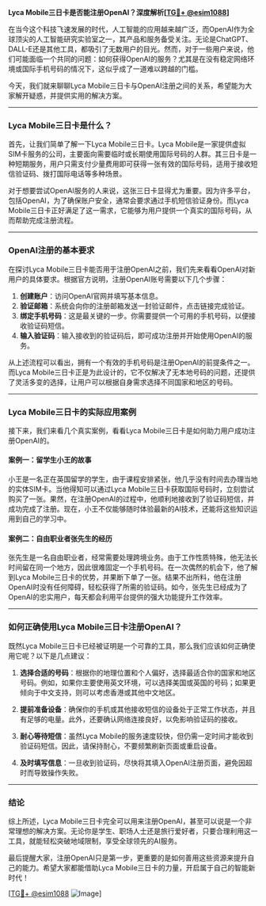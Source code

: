**Lyca Mobile三日卡是否能注册OpenAI？深度解析[[TG💪+ @esim1088](https://t.me/s/esim1088)]**

在当今这个科技飞速发展的时代，人工智能的应用越来越广泛，而OpenAI作为全球顶尖的人工智能研究实验室之一，其产品和服务备受关注。无论是ChatGPT、DALL-E还是其他工具，都吸引了无数用户的目光。然而，对于一些用户来说，他们可能面临一个共同的问题：如何获得OpenAI的服务？尤其是在没有稳定网络环境或国际手机号码的情况下，这似乎成了一道难以跨越的门槛。

今天，我们就来聊聊Lyca Mobile三日卡与OpenAI注册之间的关系，希望能为大家解开疑惑，并提供实用的解决方案。

---

### Lyca Mobile三日卡是什么？

首先，让我们简单了解一下Lyca Mobile三日卡。Lyca Mobile是一家提供虚拟SIM卡服务的公司，主要面向需要临时或长期使用国际号码的人群。其三日卡是一种短期服务，用户只需支付少量费用即可获得一张有效的国际号码，适用于接收短信验证码、拨打国际电话等多种场景。

对于想要尝试OpenAI服务的人来说，这张三日卡显得尤为重要。因为许多平台，包括OpenAI，为了确保账户安全，通常会要求通过手机短信验证身份。而Lyca Mobile三日卡正好满足了这一需求，它能够为用户提供一个真实的国际号码，从而帮助完成注册流程。

---

### OpenAI注册的基本要求

在探讨Lyca Mobile三日卡能否用于注册OpenAI之前，我们先来看看OpenAI对新用户的具体要求。根据官方说明，注册OpenAI账号需要以下几个步骤：

1. **创建账户**：访问OpenAI官网并填写基本信息。
2. **验证邮箱**：系统会向你的注册邮箱发送一封验证邮件，点击链接完成验证。
3. **绑定手机号码**：这是最关键的一步。你需要提供一个可用的手机号码，以便接收验证码短信。
4. **输入验证码**：输入接收到的验证码后，即可成功注册并开始使用OpenAI的服务。

从上述流程可以看出，拥有一个有效的手机号码是注册OpenAI的前提条件之一。而Lyca Mobile三日卡正是为此设计的，它不仅解决了无本地号码的问题，还提供了灵活多变的选择，让用户可以根据自身需求选择不同国家和地区的号码。

---

### Lyca Mobile三日卡的实际应用案例

接下来，我们来看几个真实案例，看看Lyca Mobile三日卡是如何助力用户成功注册OpenAI的。

#### 案例一：留学生小王的故事
小王是一名正在英国留学的学生，由于课程安排紧张，他几乎没有时间去办理当地的实体SIM卡。当他得知可以通过Lyca Mobile三日卡获取国际号码时，立刻尝试购买了一张。果然，在注册OpenAI的过程中，他顺利地接收到了验证码短信，并成功完成了注册。现在，小王不仅能够随时体验最新的AI技术，还能将这些知识运用到自己的学习中。

#### 案例二：自由职业者张先生的经历
张先生是一名自由职业者，经常需要处理跨境业务。由于工作性质特殊，他无法长时间留在同一个地方，因此很难固定一个手机号码。在一次偶然的机会下，他了解到Lyca Mobile三日卡的优势，并果断下单了一张。结果不出所料，他在注册OpenAI时没有任何障碍，轻松获得了所需的验证码。如今，张先生已经成为了OpenAI的忠实用户，每天都会利用平台提供的强大功能提升工作效率。

---

### 如何正确使用Lyca Mobile三日卡注册OpenAI？

既然Lyca Mobile三日卡已经被证明是一个可靠的工具，那么我们应该如何正确使用它呢？以下是几点建议：

1. **选择合适的号码**：根据你的地理位置和个人偏好，选择最适合你的国家和地区号码。例如，如果你主要使用英文环境，可以选择美国或英国的号码；如果更倾向于中文支持，则可以考虑香港或其他中文地区。
   
2. **提前准备设备**：确保你的手机或其他接收短信的设备处于正常工作状态，并且有足够的电量。此外，还要确认网络连接良好，以免影响验证码的接收。

3. **耐心等待短信**：虽然Lyca Mobile的服务速度较快，但仍需一定时间才能收到验证码短信。因此，请保持耐心，不要频繁刷新页面或重启设备。

4. **及时填写信息**：一旦收到验证码，尽快将其填入OpenAI注册页面，避免因超时而导致操作失败。

---

### 结论

综上所述，Lyca Mobile三日卡完全可以用来注册OpenAI，甚至可以说是一个非常理想的解决方案。无论你是学生、职场人士还是旅行爱好者，只要合理利用这一工具，就能轻松突破地域限制，享受全球领先的AI服务。

最后提醒大家，注册OpenAI只是第一步，更重要的是如何善用这些资源来提升自己的能力。希望大家都能借助Lyca Mobile三日卡的力量，开启属于自己的智能新时代！

[[TG💪+ @esim1088](https://t.me/s/esim1088) ![Image](https://i.postimg.cc/4NQfJmqS/Snipaste-2025-05-13-00-14-12.png)]